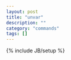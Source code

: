 ```yaml
---
layout: post
title: "unvar"
description: ""
category: "commands"
tags: []
---
```

{% include JB/setup %}

